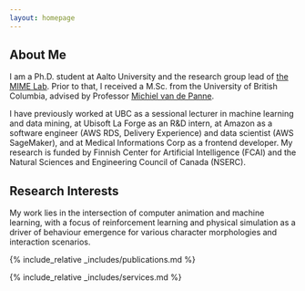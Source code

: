 ```yaml
---
layout: homepage
---
```


## About Me

I am a Ph.D. student at Aalto University and the research group lead of [the MIME Lab](https://mimelab.github.io/).
Prior to that, I received a M.Sc. from the University of British Columbia, advised by Professor [Michiel van de Panne](https://cs.ubc.ca/~van/).

I have previously worked at UBC as a sessional lecturer in machine learning and data mining, at Ubisoft La Forge as an R&D intern, at Amazon as a software engineer (AWS RDS, Delivery Experience) and data scientist (AWS SageMaker), and at Medical Informations Corp as a frontend developer.
My research is funded by Finnish Center for Artificial Intelligence (FCAI) and the Natural Sciences and Engineering Council of Canada (NSERC).

## Research Interests

My work lies in the intersection of computer animation and machine learning, with a focus of reinforcement learning and physical simulation as a driver of behaviour emergence for various character morphologies and interaction scenarios.

<!-- ## News

- **[Feb. 2020]** Our paper about incremental learning is accepted to CVPR 2020.
- **[Feb. 2020]** We will host the ACM Multimedia Asia 2020 conference in Singapore!
- **[Sept. 2019]** Our paper about few-shot learning is accepted to NeurIPS 2019.
- **[Mar. 2019]** Our paper about few-shot learning is accepted to CVPR 2019. -->

{% include_relative _includes/publications.md %}

{% include_relative _includes/services.md %}
